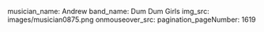 musician_name: Andrew
band_name: Dum Dum Girls
img_src: images/musician0875.png
onmouseover_src: 
pagination_pageNumber: 1619